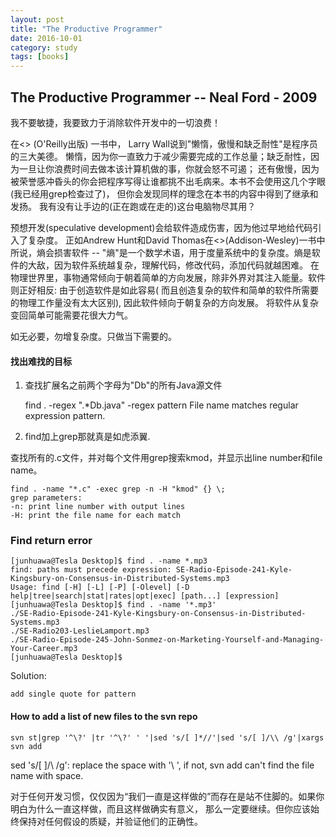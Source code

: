 ```yaml
---
layout: post
title: "The Productive Programmer"
date: 2016-10-01
category: study 
tags: [books]
---
```

The Productive Programmer -- Neal Ford - 2009
----

我不要敏捷，我要致力于消除软件开发中的一切浪费！

在<<Porgramming Perl>> (O'Reilly出版) 一书中， Larry Wall说到"懒惰，傲慢和缺乏耐性"是程序员的三大美德。
懒惰，因为你一直致力于减少需要完成的工作总量；缺乏耐性，因为一旦让你浪费时间去做本该计算机做的事，你就会怒不可遏；
还有傲慢，因为被荣誉感冲昏头的你会把程序写得让谁都挑不出毛病来。本书不会使用这几个字眼(我已经用grep检查过了)，
但你会发现同样的理念在本书的内容中得到了继承和发扬。
我有没有让手边的(正在跑或在走的)这台电脑物尽其用？

预想开发(speculative development)会给软件造成伤害，因为他过早地给代码引入了复杂度。
正如Andrew Hunt和David Thomas在<<The programmatic Programmer>>(Addison-Wesley)一书中所说，熵会损害软件 -- 
"熵"是一个数学术语，用于度量系统中的复杂度。熵是软件的大敌，因为软件系统越复杂，理解代码，修改代码，添加代码就越困难。
在物理世界里，事物通常倾向于朝着简单的方向发展，除非外界对其注入能量。软件则正好相反: 由于创造软件是如此容易(
而且创造复杂的软件和简单的软件所需要的物理工作量没有太大区别), 因此软件倾向于朝复杂的方向发展。
将软件从复杂变回简单可能需要花很大力气。

如无必要，勿增复杂度。只做当下需要的。

#### 找出难找的目标

1. 查找扩展名之前两个字母为"Db"的所有Java源文件

    find . -regex ".*Db\.java"
    -regex pattern
        File  name matches regular expression pattern. 

2. find加上grep那就真是如虎添翼.

查找所有的.c文件，并对每个文件用grep搜索kmod，并显示出line number和file name。

    find . -name "*.c" -exec grep -n -H "kmod" {} \;
    grep parameters:
    -n: print line number with output lines
    -H: print the file name for each match 

### Find return error

    [junhuawa@Tesla Desktop]$ find . -name *.mp3
    find: paths must precede expression: SE-Radio-Episode-241-Kyle-Kingsbury-on-Consensus-in-Distributed-Systems.mp3
    Usage: find [-H] [-L] [-P] [-Olevel] [-D help|tree|search|stat|rates|opt|exec] [path...] [expression]
    [junhuawa@Tesla Desktop]$ find . -name '*.mp3'
    ./SE-Radio-Episode-241-Kyle-Kingsbury-on-Consensus-in-Distributed-Systems.mp3
    ./SE-Radio203-LeslieLamport.mp3
    ./SE-Radio-Episode-245-John-Sonmez-on-Marketing-Yourself-and-Managing-Your-Career.mp3
    [junhuawa@Tesla Desktop]$ 

Solution:

    add single quote for pattern

#### How to add a list of new files to the svn repo

    svn st|grep '^\?' |tr '^\?' ' '|sed 's/[ ]*//'|sed 's/[ ]/\\ /g'|xargs svn add

sed 's/[ ]/\\ /g': replace the space with '\ ', if not, svn add can't find the file name with space.

对于任何开发习惯，仅仅因为“我们一直是这样做的”而存在是站不住脚的。如果你明白为什么一直这样做，而且这样做确实有意义，
那么一定要继续。但你应该始终保持对任何假设的质疑，并验证他们的正确性。

